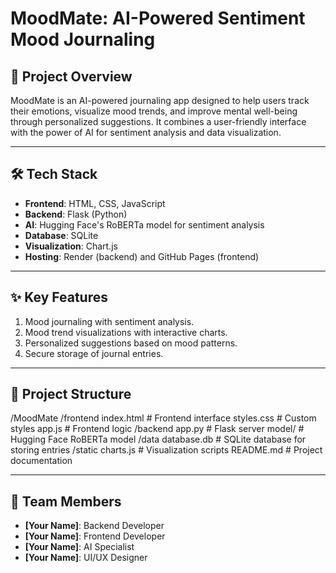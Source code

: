 # **MoodMate: AI-Powered Sentiment Mood Journaling**

## 📝 **Project Overview**  
MoodMate is an AI-powered journaling app designed to help users track their emotions, visualize mood trends, and improve mental well-being through personalized suggestions. It combines a user-friendly interface with the power of AI for sentiment analysis and data visualization.

---

## 🛠️ **Tech Stack**
- **Frontend**: HTML, CSS, JavaScript
- **Backend**: Flask (Python)
- **AI**: Hugging Face's RoBERTa model for sentiment analysis
- **Database**: SQLite
- **Visualization**: Chart.js
- **Hosting**: Render (backend) and GitHub Pages (frontend)

---

## ✨ **Key Features**
1. Mood journaling with sentiment analysis.
2. Mood trend visualizations with interactive charts.
3. Personalized suggestions based on mood patterns.
4. Secure storage of journal entries.

---

## 📂 **Project Structure**
/MoodMate
    /frontend
        index.html           # Frontend interface
        styles.css           # Custom styles
        app.js               # Frontend logic
    /backend
        app.py               # Flask server
        model/               # Hugging Face RoBERTa model
    /data
        database.db          # SQLite database for storing entries
    /static
        charts.js            # Visualization scripts
    README.md                # Project documentation

---

## 👥 **Team Members**
- **[Your Name]**: Backend Developer
- **[Your Name]**: Frontend Developer
- **[Your Name]**: AI Specialist
- **[Your Name]**: UI/UX Designer
